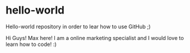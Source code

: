 # hello-world
Hello-world repository in order to lear how to use GitHub ;)

Hi Guys!
Max here! I am a online marketing specialist and I would love to learn how to code! :)
